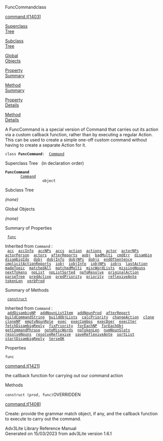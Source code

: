 ---
---
<span class="title">FuncCommand</span><span class="type">class</span>

[command.t](../file/command.t.html)\[[1403](../source/command.t.html#1403)\]

[Superclass  
Tree](#_SuperClassTree_)

[Subclass  
Tree](#_SubClassTree_)

[Global  
Objects](#_ObjectSummary_)

[Property  
Summary](#_PropSummary_)

[Method  
Summary](#_MethodSummary_)

[Property  
Details](#_Properties_)

[Method  
Details](#_Methods_)

<div class="fdesc">

A FuncCommand is a special version of Command that carries out its
action via a custom callback function, rather than by executing a
regular Action. This can be used to create a simple one-off custom
command without having to create a separate Action for it.

`class `**`FuncCommand`**` :   `[`Command`](../object/Command.html)

</div>

<span id="_SuperClassTree_"></span>

<div class="mjhd">

<span class="hdln">Superclass Tree</span>   (in declaration order)

</div>

**`FuncCommand`**  
`         `[`Command`](../object/Command.html)  
`                 object`  
<span id="_SubClassTree_"></span>

<div class="mjhd">

<span class="hdln">Subclass Tree</span>  

</div>

*(none)* <span id="_ObjectSummary_"></span>

<div class="mjhd">

<span class="hdln">Global Objects</span>  

</div>

*(none)* <span id="_PropSummary_"></span>

<div class="mjhd">

<span class="hdln">Summary of Properties</span>  

</div>

` `[`func`](#func)`  `

Inherited from `Command` :  
` `[`acc`](../object/Command.html#acc)`  `[`accInfo`](../object/Command.html#accInfo)`  `[`accNPs`](../object/Command.html#accNPs)`  `[`accs`](../object/Command.html#accs)`  `[`action`](../object/Command.html#action)`  `[`actions`](../object/Command.html#actions)`  `[`actor`](../object/Command.html#actor)`  `[`actorNPs`](../object/Command.html#actorNPs)`  `[`actorPerson`](../object/Command.html#actorPerson)`  `[`actors`](../object/Command.html#actors)`  `[`afterReports`](../object/Command.html#afterReports)`  `[`aobj`](../object/Command.html#aobj)`  `[`badMulti`](../object/Command.html#badMulti)`  `[`cmdErr`](../object/Command.html#cmdErr)`  `[`disambig`](../object/Command.html#disambig)`  `[`disambigIdx`](../object/Command.html#disambigIdx)`  `[`dobj`](../object/Command.html#dobj)`  `[`dobjInfo`](../object/Command.html#dobjInfo)`  `[`dobjNPs`](../object/Command.html#dobjNPs)`  `[`dobjs`](../object/Command.html#dobjs)`  `[`endOfSentence`](../object/Command.html#endOfSentence)`  `[`implicitActionReports`](../object/Command.html#implicitActionReports)`  `[`iobj`](../object/Command.html#iobj)`  `[`iobjInfo`](../object/Command.html#iobjInfo)`  `[`iobjNPs`](../object/Command.html#iobjNPs)`  `[`iobjs`](../object/Command.html#iobjs)`  `[`lastAction`](../object/Command.html#lastAction)`  `[`madeTopic`](../object/Command.html#madeTopic)`  `[`matchedAll`](../object/Command.html#matchedAll)`  `[`matchedMulti`](../object/Command.html#matchedMulti)`  `[`miscWordLists`](../object/Command.html#miscWordLists)`  `[`missingNouns`](../object/Command.html#missingNouns)`  `[`nextTokens`](../object/Command.html#nextTokens)`  `[`npList`](../object/Command.html#npList)`  `[`npListSorted`](../object/Command.html#npListSorted)`  `[`npToResolve`](../object/Command.html#npToResolve)`  `[`originalAction`](../object/Command.html#originalAction)`  `[`parseTree`](../object/Command.html#parseTree)`  `[`predActive`](../object/Command.html#predActive)`  `[`predPriority`](../object/Command.html#predPriority)`  `[`priority`](../object/Command.html#priority)`  `[`reflexiveAnte`](../object/Command.html#reflexiveAnte)`  `[`tokenLen`](../object/Command.html#tokenLen)`  `[`verbProd`](../object/Command.html#verbProd)`  `

<span id="_MethodSummary_"></span>

<div class="mjhd">

<span class="hdln">Summary of Methods</span>  

</div>

` `[`construct`](#construct)`  `

Inherited from `Command` :  
` `[`addDisambigNP`](../object/Command.html#addDisambigNP)`  `[`addNounListItem`](../object/Command.html#addNounListItem)`  `[`addNounProd`](../object/Command.html#addNounProd)`  `[`afterReport`](../object/Command.html#afterReport)`  `[`buildCommandString`](../object/Command.html#buildCommandString)`  `[`buildObjLists`](../object/Command.html#buildObjLists)`  `[`calcPriority`](../object/Command.html#calcPriority)`  `[`changeAction`](../object/Command.html#changeAction)`  `[`clone`](../object/Command.html#clone)`  `[`cloneNP`](../object/Command.html#cloneNP)`  `[`emptyNounRole`](../object/Command.html#emptyNounRole)`  `[`exec`](../object/Command.html#exec)`  `[`execCombos`](../object/Command.html#execCombos)`  `[`execDoer`](../object/Command.html#execDoer)`  `[`execIter`](../object/Command.html#execIter)`  `[`fetchDisambigReply`](../object/Command.html#fetchDisambigReply)`  `[`fixPriority`](../object/Command.html#fixPriority)`  `[`forEachNP`](../object/Command.html#forEachNP)`  `[`forEachObj`](../object/Command.html#forEachObj)`  `[`getCommandPhrase`](../object/Command.html#getCommandPhrase)`  `[`noteMiscWords`](../object/Command.html#noteMiscWords)`  `[`npTokenLen`](../object/Command.html#npTokenLen)`  `[`numNounSlots`](../object/Command.html#numNounSlots)`  `[`resolveNouns`](../object/Command.html#resolveNouns)`  `[`resolveReflexive`](../object/Command.html#resolveReflexive)`  `[`saveReflexiveAnte`](../object/Command.html#saveReflexiveAnte)`  `[`sortList`](../object/Command.html#sortList)`  `[`startDisambigReply`](../object/Command.html#startDisambigReply)`  `[`terseOK`](../object/Command.html#terseOK)`  `

<span id="_Properties_"></span>

<div class="mjhd">

<span class="hdln">Properties</span>  

</div>

<span id="func"></span>

`func`

[command.t](../file/command.t.html)\[[1421](../source/command.t.html#1421)\]

<div class="desc">

the callback function for carrying out our command action

</div>

<span id="_Methods_"></span>

<div class="mjhd">

<span class="hdln">Methods</span>  

</div>

<span id="construct"></span>

`construct (prod, func)`<span class="rem">OVERRIDDEN</span>

[command.t](../file/command.t.html)\[[1408](../source/command.t.html#1408)\]

<div class="desc">

Create: provide the grammar match object, if any, and the callback
function to execute to carry out the command.

</div>

<div class="ftr">

Adv3Lite Library Reference Manual  
Generated on 15/03/2023 from adv3Lite version 1.6.1

</div>
